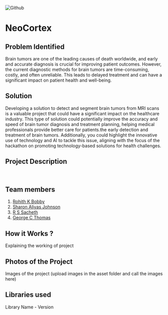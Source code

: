 ![Github](https://github.com/Noel6161131110/CONQUEROR-23-/blob/8746611d94769a1aa96d8a85a25d35edc9a95973/assets/desktop.png)


# NeoCortex 

## Problem Identified 
Brain tumors are one of the leading causes of death worldwide, and early and accurate diagnosis is crucial for improving patient outcomes. However, the current diagnostic methods for brain tumors are time-consuming, costly, and often unreliable. This leads to delayed treatment and can have a significant impact on patient health and well-being.
<br>

## Solution
Developing a solution to detect and segment brain tumors from MRI scans is a valuable project that could have a significant impact on the healthcare industry. This type of solution could potentially improve the accuracy and speed of brain tumor diagnosis and treatment planning, helping medical professionals provide better care for patients.the early detection and treatment of brain tumors. Additionally, you could highlight the innovative use of technology and AI to tackle this issue, aligning with the focus of the hackathon on promoting technology-based solutions for health challenges.
<br>

## Project Description 

<br>

## Team members

1. [Rohith K Bobby](https://github.com/Rohith04MVK)
2. [Sharon Aliyas Johnson](https://github.com/SharonAliyas5573)
3. [R S Sacheth](https://github.com/r-s-sacheth)
4. [George C Thomas](https://github.com/george-ct52)


<!-- ## Link to product walkthrough
<a href="https://www.youtube.com/watch?v=cbzObD3_JeA" target="_blank" ><img src="https://github.com/Noel6161131110/OpenAI_Saturday_Hack_Night/blob/main/Youtube_logo_PNG7.png" width="300" height="150" ></a> -->
## How it Works ?
Explaining the working of project

## Photos of the Project
Images of the project (upload images in the asset folder and call the images here)

## Libraries used
Library Name - Version

